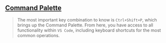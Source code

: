 
## [Command Palette](https://code.visualstudio.com/docs/getstarted/userinterface#_command-palette)
> The most important key combination to know is `Ctrl+Shift+P`, which brings up the Command Palette. From here, you have access to all functionality within `VS Code`, including keyboard shortcuts for the most common operations.
> 